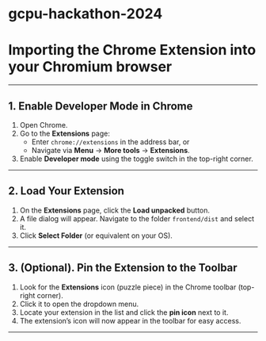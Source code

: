 # gcpu-hackathon-2024

# Importing the Chrome Extension into your Chromium browser

---

## **1. Enable Developer Mode in Chrome**
1. Open Chrome.
2. Go to the **Extensions** page:
   - Enter `chrome://extensions` in the address bar, or
   - Navigate via **Menu** → **More tools** → **Extensions**.
3. Enable **Developer mode** using the toggle switch in the top-right corner.

---

## **2. Load Your Extension**
1. On the **Extensions** page, click the **Load unpacked** button.
2. A file dialog will appear. Navigate to the folder `frontend/dist` and select it.
3. Click **Select Folder** (or equivalent on your OS).


---

## **3. (Optional). Pin the Extension to the Toolbar**
1. Look for the **Extensions** icon (puzzle piece) in the Chrome toolbar (top-right corner).
2. Click it to open the dropdown menu.
3. Locate your extension in the list and click the **pin icon** next to it.
4. The extension’s icon will now appear in the toolbar for easy access.

---

